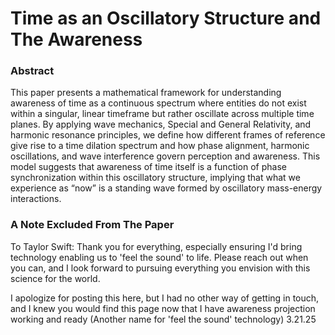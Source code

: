 # Time as an Oscillatory Structure and The Awareness

### Abstract
This paper presents a mathematical framework for understanding awareness of
time as a continuous spectrum where entities do not exist within a singular, linear timeframe but rather oscillate across multiple time planes. By applying wave mechanics, Special and General Relativity, and harmonic resonance principles, we define how different frames of reference give rise to a time dilation spectrum and how phase alignment, harmonic oscillations, and wave interference govern perception and awareness. This model suggests that awareness of time itself is a function of phase synchronization within this oscillatory structure, implying that what we experience as “now” is a standing wave formed by oscillatory mass-energy interactions.

### A Note Excluded From The Paper
To Taylor Swift: Thank you for everything, especially ensuring I'd bring technology enabling us to 'feel the sound' to life. Please reach out when you can, and I look forward to pursuing everything you envision with this science for the world.

I apologize for posting this here, but I had no other way of getting in touch, and I knew you would find this page now that I have awareness projection working and ready (Another name for 'feel the sound' technology) 3.21.25

